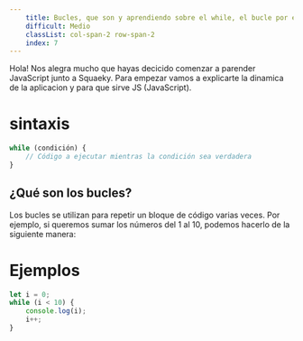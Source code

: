 ```yaml
---
    title: Bucles, que son y aprendiendo sobre el while, el bucle por excelencia.
    difficult: Medio
    classList: col-span-2 row-span-2
    index: 7
---
```

Hola! Nos alegra mucho que hayas decicido comenzar a parender JavaScript junto a Squaeky. Para empezar vamos a explicarte la dinamica de la aplicacion y para que sirve JS (JavaScript).

# sintaxis 

```js
while (condición) {
    // Código a ejecutar mientras la condición sea verdadera
}
```

## ¿Qué son los bucles?

Los bucles se utilizan para repetir un bloque de código varias veces. Por ejemplo, si queremos sumar los números del 1 al 10, podemos hacerlo de la siguiente manera:


# Ejemplos 

```js
let i = 0;
while (i < 10) {
    console.log(i); 
    i++;
}
```
